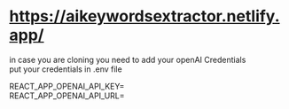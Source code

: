 # https://aikeywordsextractor.netlify.app/

in case you are cloning you need to add your openAI Credentials<br/>
put your credentials in .env file

REACT_APP_OPENAI_API_KEY=<br/>
REACT_APP_OPENAI_API_URL=
